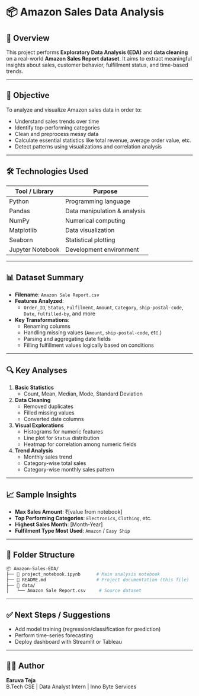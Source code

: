 
# 📦 Amazon Sales Data Analysis

## 📄 Overview
This project performs **Exploratory Data Analysis (EDA)** and **data cleaning** on a real-world **Amazon Sales Report dataset**. It aims to extract meaningful insights about sales, customer behavior, fulfillment status, and time-based trends.

---

## 🎯 Objective
To analyze and visualize Amazon sales data in order to:
- Understand sales trends over time
- Identify top-performing categories
- Clean and preprocess messy data
- Calculate essential statistics like total revenue, average order value, etc.
- Detect patterns using visualizations and correlation analysis

---

## 🛠️ Technologies Used

| Tool / Library   | Purpose                           |
|------------------|-----------------------------------|
| Python           | Programming language              |
| Pandas           | Data manipulation & analysis      |
| NumPy            | Numerical computing               |
| Matplotlib       | Data visualization                |
| Seaborn          | Statistical plotting              |
| Jupyter Notebook | Development environment           |

---

## 📊 Dataset Summary

- **Filename**: `Amazon Sale Report.csv`
- **Features Analyzed**:
  - `Order_ID`, `Status`, `Fulfilment`, `Amount`, `Category`, `ship-postal-code`, `Date`, `fulfilled-by`, and more
- **Key Transformations**:
  - Renaming columns
  - Handling missing values (`Amount`, `ship-postal-code`, etc.)
  - Parsing and aggregating date fields
  - Filling fulfillment values logically based on conditions

---

## 🔍 Key Analyses

1. **Basic Statistics**
   - Count, Mean, Median, Mode, Standard Deviation
2. **Data Cleaning**
   - Removed duplicates
   - Filled missing values
   - Converted date columns
3. **Visual Explorations**
   - Histograms for numeric features
   - Line plot for `Status` distribution
   - Heatmap for correlation among numeric fields
4. **Trend Analysis**
   - Monthly sales trend
   - Category-wise total sales
   - Category-wise monthly sales pattern

---

## 📈 Sample Insights

- **Max Sales Amount**: ₹[value from notebook]
- **Top Performing Categories**: `Electronics`, `Clothing`, etc.
- **Highest Sales Month**: [Month-Year]
- **Fulfilment Type Most Used**: `Amazon` / `Easy Ship`

---

## 📁 Folder Structure

```bash
📦 Amazon-Sales-EDA/
├── 📜 project_notebook.ipynb      # Main analysis notebook
├── 📄 README.md                   # Project documentation (this file)
├── 📂 data/
│   └── Amazon Sale Report.csv     # Source dataset
```

---

## ✅ Next Steps / Suggestions

- Add model training (regression/classification for prediction)
- Perform time-series forecasting
- Deploy dashboard with Streamlit or Tableau

---

## 🧑‍💻 Author

**Earuva Teja**  
B.Tech CSE | Data Analyst Intern | Inno Byte Services
